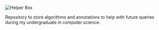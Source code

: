 ![Helper Box](https://i.imgur.com/uy9KgYT.png)

Repository to store algorithms and annotations to help with future queries during my undergraduate in computer science. 
